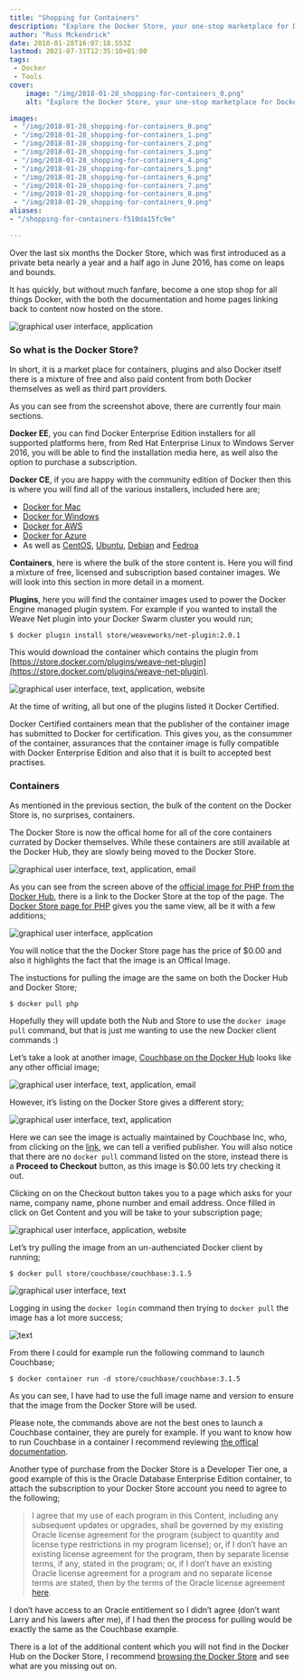 ```yaml
---
title: "Shopping for Containers"
description: "Explore the Docker Store, your one-stop marketplace for Docker-related content. From Docker EE to plugins and containers, find both free and paid offerings."
author: "Russ Mckendrick"
date: 2018-01-28T16:07:18.553Z
lastmod: 2021-07-31T12:35:10+01:00
tags:
 - Docker
 - Tools
cover:
    image: "/img/2018-01-28_shopping-for-containers_0.png" 
    alt: "Explore the Docker Store, your one-stop marketplace for Docker-related content. From Docker EE to plugins and containers, find both free and paid offerings."

images:
 - "/img/2018-01-28_shopping-for-containers_0.png"
 - "/img/2018-01-28_shopping-for-containers_1.png"
 - "/img/2018-01-28_shopping-for-containers_2.png"
 - "/img/2018-01-28_shopping-for-containers_3.png"
 - "/img/2018-01-28_shopping-for-containers_4.png"
 - "/img/2018-01-28_shopping-for-containers_5.png"
 - "/img/2018-01-28_shopping-for-containers_6.png"
 - "/img/2018-01-28_shopping-for-containers_7.png"
 - "/img/2018-01-28_shopping-for-containers_8.png"
 - "/img/2018-01-28_shopping-for-containers_9.png"
aliases:
- "/shopping-for-containers-f510da15fc9e"

---
```


Over the last six months the Docker Store, which was first introduced as a private beta nearly a year and a half ago in June 2016, has come on leaps and bounds.

It has quickly, but without much fanfare, become a one stop shop for all things Docker, with the both the documentation and home pages linking back to content now hosted on the store.

![graphical user interface, application](/img/2018-01-28_shopping-for-containers_1.png)

### So what is the Docker Store?

In short, it is a market place for containers, plugins and also Docker itself there is a mixture of free and also paid content from both Docker themselves as well as third part providers.

As you can see from the screenshot above, there are currently four main sections.

**Docker EE**, you can find Docker Enterprise Edition installers for all supported platforms here, from Red Hat Enterprise Linux to Windows Server 2016, you will be able to find the installation media here, as well also the option to purchase a subscription.

**Docker CE**, if you are happy with the community edition of Docker then this is where you will find all of the various installers, included here are;

- [Docker for Mac](https://store.docker.com/editions/community/docker-ce-desktop-mac)
- [Docker for Windows](https://store.docker.com/editions/community/docker-ce-desktop-windows)
- [Docker for AWS](https://store.docker.com/editions/community/docker-ce-aws)
- [Docker for Azure](https://store.docker.com/editions/community/docker-ce-azure)
- As well as [CentOS](https://store.docker.com/editions/community/docker-ce-server-centos), [Ubuntu](https://store.docker.com/editions/community/docker-ce-server-ubuntu), [Debian](https://store.docker.com/editions/community/docker-ce-server-debian) and [Fedroa](https://store.docker.com/editions/community/docker-ce-server-fedora)

**Containers**, here is where the bulk of the store content is. Here you will find a mixture of free, licensed and subscription based container images. We will look into this section in more detail in a moment.

**Plugins**, here you will find the container images used to power the Docker Engine managed plugin system. For example if you wanted to install the Weave Net plugin into your Docker Swarm cluster you would run;

```
$ docker plugin install store/weaveworks/net-plugin:2.0.1
```

This would download the container which contains the plugin from [https://store.docker.com/plugins/weave-net-plugin](https://store.docker.com/plugins/weave-net-plugin).

![graphical user interface, text, application, website](/img/2018-01-28_shopping-for-containers_2.png)

At the time of writing, all but one of the plugins listed it Docker Certified.

Docker Certified containers mean that the publisher of the container image has submitted to Docker for certification. This gives you, as the consummer of the container, assurances that the container image is fully compatible with Docker Enterprise Edition and also that it is built to accepted best practises.

### Containers

As mentioned in the previous section, the bulk of the content on the Docker Store is, no surprises, containers.

The Docker Store is now the offical home for all of the core containers currated by Docker themselves. While these containers are still available at the Docker Hub, they are slowly being moved to the Docker Store.

![graphical user interface, text, application, email](/img/2018-01-28_shopping-for-containers_3.png)

As you can see from the screen above of the [official image for PHP from the Docker Hub](https://hub.docker.com/_/php/), there is a link to the Docker Store at the top of the page. The [Docker Store page for PHP](https://store.docker.com/images/php) gives you the same view, all be it with a few additions;

![graphical user interface, application](/img/2018-01-28_shopping-for-containers_4.png)

You will notice that the the Docker Store page has the price of $0.00 and also it highlights the fact that the image is an Offical Image.

The instuctions for pulling the image are the same on both the Docker Hub and Docker Store;

```
$ docker pull php
```

Hopefully they will update both the Nub and Store to use the `docker image pull` command, but that is just me wanting to use the new Docker client commands :)

Let’s take a look at another image, [Couchbase on the Docker Hub](https://hub.docker.com/_/couchbase/) looks like any other official image;

![graphical user interface, text, application, email](/img/2018-01-28_shopping-for-containers_5.png)

However, it’s listing on the Docker Store gives a different story;

![graphical user interface, text, application](/img/2018-01-28_shopping-for-containers_6.png)

Here we can see the image is actually maintained by Couchbase Inc, who, from clicking on the [link](https://store.docker.com/publishers/couchbaselabs), we can tell a verified publisher. You will also notice that there are no `docker pull` command listed on the store, instead there is a **Proceed to Checkout** button, as this image is $0.00 lets try checking it out.

Clicking on on the Checkout button takes you to a page which asks for your name, company name, phone number and email address. Once filled in click on Get Content and you will be take to your subscription page;

![graphical user interface, application, website](/img/2018-01-28_shopping-for-containers_7.png)

Let’s try pulling the image from an un-authenciated Docker client by running;

```
$ docker pull store/couchbase/couchbase:3.1.5
```

![graphical user interface, text](/img/2018-01-28_shopping-for-containers_8.png)

Logging in using the `docker login` command then trying to `docker pull` the image has a lot more success;

![text](/img/2018-01-28_shopping-for-containers_9.png)

From there I could for example run the following command to launch Couchbase;

```
$ docker container run -d store/couchbase/couchbase:3.1.5
```

As you can see, I have had to use the full image name and version to ensure that the image from the Docker Store will be used.

Please note, the commands above are not the best ones to launch a Couchbase container, they are purely for example. If you want to know how to run Couchbase in a container I recommend reviewing [the offical documentation](https://developer.couchbase.com/).

Another type of purchase from the Docker Store is a Developer Tier one, a good example of this is the Oracle Database Enterprise Edition container, to attach the subscription to your Docker Store account you need to agree to the following;

> I agree that my use of each program in this Content, including any subsequent updates or upgrades, shall be governed by my existing Oracle license agreement for the program (subject to quantity and license type restrictions in my program license); or, if I don’t have an existing license agreement for the program, then by separate license terms, if any, stated in the program; or, if I don’t have an existing Oracle license agreement for a program and no separate license terms are stated, then by the terms of the Oracle license agreement [here](http://www.oracle.com/technetwork/licenses/standard-license-152015.html).

I don’t have access to an Oracle entitlement so I didn’t agree (don’t want Larry and his lawers after me), if I had then the process for pulling would be exactly the same as the Couchbase example.

There is a lot of the additional content which you will not find in the Docker Hub on the Docker Store, I recommend [browsing the Docker Store](https://store.docker.com/search?source=verified&type=image) and see what are you missing out on.
